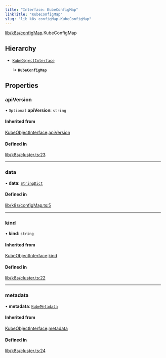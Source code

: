 ```yaml
---
title: "Interface: KubeConfigMap"
linkTitle: "KubeConfigMap"
slug: "lib_k8s_configMap.KubeConfigMap"
---
```


[lib/k8s/configMap](../modules/lib_k8s_configMap.md).KubeConfigMap

## Hierarchy

- [`KubeObjectInterface`](lib_k8s_cluster.KubeObjectInterface.md)

  ↳ **`KubeConfigMap`**

## Properties

### apiVersion

• `Optional` **apiVersion**: `string`

#### Inherited from

[KubeObjectInterface](lib_k8s_cluster.KubeObjectInterface.md).[apiVersion](lib_k8s_cluster.KubeObjectInterface.md#apiversion)

#### Defined in

[lib/k8s/cluster.ts:23](https://github.com/kinvolk/headlamp/blob/490b989/frontend/src/lib/k8s/cluster.ts#L23)

___

### data

• **data**: [`StringDict`](lib_k8s_cluster.StringDict.md)

#### Defined in

[lib/k8s/configMap.ts:5](https://github.com/kinvolk/headlamp/blob/490b989/frontend/src/lib/k8s/configMap.ts#L5)

___

### kind

• **kind**: `string`

#### Inherited from

[KubeObjectInterface](lib_k8s_cluster.KubeObjectInterface.md).[kind](lib_k8s_cluster.KubeObjectInterface.md#kind)

#### Defined in

[lib/k8s/cluster.ts:22](https://github.com/kinvolk/headlamp/blob/490b989/frontend/src/lib/k8s/cluster.ts#L22)

___

### metadata

• **metadata**: [`KubeMetadata`](lib_k8s_cluster.KubeMetadata.md)

#### Inherited from

[KubeObjectInterface](lib_k8s_cluster.KubeObjectInterface.md).[metadata](lib_k8s_cluster.KubeObjectInterface.md#metadata)

#### Defined in

[lib/k8s/cluster.ts:24](https://github.com/kinvolk/headlamp/blob/490b989/frontend/src/lib/k8s/cluster.ts#L24)
